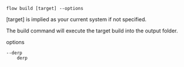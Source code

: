 `flow build [target] --options`

  [target] is implied as your current system if not specified.

The build command will execute the target build into the output folder.

options

    --derp
        derp